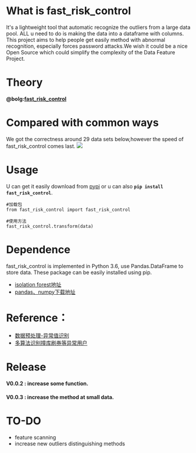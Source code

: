 # What is fast_risk_control
It's a lightweight tool that automatic recognize the outliers from a large data pool. ALL u need to do is making the data into a dataframe with columns. This project aims to help people get easily method with abnormal recognition, especially forces password attacks.We wish it could be a nice Open Source which could simplify the complexity of the Data Feature Project.  

# Theory
**@bolg:[fast_risk_control](http://shataowei.com/2017/12/09/风控用户识别方法/)**

# Compared with common ways
We got the correctness around 29 data sets below,however the speed of fast_risk_control comes last. 
![](http://upload-images.jianshu.io/upload_images/1129359-90b9e7933f787fd4.jpg?imageMogr2/auto-orient/strip%7CimageView2/2/w/1240)

# Usage
U can get it easily download from [pypi](https://pypi.python.org/pypi?:action=display&name=fast_risk_control&version=0.0.1)
or u can also **`pip install fast_risk_control`**.
```
#加载包
from fast_risk_control import fast_risk_control

#使用方法
fast_risk_control.transform(data)
```

# Dependence
fast_risk_control is implemented in Python 3.6, use Pandas.DataFrame to store data. These package can be easily installed using pip.
- [isolation forest地址](https://github.com/scikit-learn/scikit-learn/blob/master/sklearn/ensemble/iforest.py)
- [pandas、numpy下载地址](http://www.lfd.uci.edu/~gohlke/pythonlibs/)

# Reference：
- [数据预处理-异常值识别](http://shataowei.com/2017/08/09/数据预处理-异常值识别/)
- [多算法识别撞库刷券等异常用户](http://shataowei.com/2017/12/01/多算法识别撞库刷券等异常用户/)

# Release
#### V0.0.2 : increase some function.
#### V0.0.3 : increase the method at small data.

# TO-DO
- feature scanning
- increase new outliers distinguishing methods